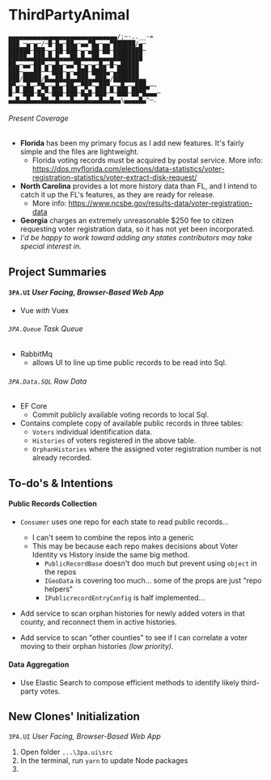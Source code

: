 # ThirdPartyAnimal
```
▄▄▄▄▄▄▄▄▄▄▄▄▄▄▄▄▄▄▄▄▄▄▄▄▄▄▄▄▄▄/;~-..__-=
███ ─▄─▄─/─█─█▄─██▄─▄▄▀█▄─▄▄▀██████/▄─
██████─███─▄─██─███─▄─▄██─██─████████─
█████▄▄███▄█▄█▄▄▄██▄█▄▄██▄▄▄▄████████
██▄─▄▄─██▀▄─▄█▄─▄▄▀█─▄─▄─█▄─█─▄█████
███─▄▄▄██─▀─███─▄─▄███─████▄─▄██████
███/█████/█▄▄██▄█▄▄███▄▄███▄/███████▄▄
█▀▄─▄█▄─▀█▄─▄█▄─██▄─▀█▀─▄██▀▄─▄█▄─▄███▄─~
█─▀─███─█▄▀─███─███─█▄█─███─▀─███─██▀█▄▄▄─
▄▄█▄▄█▄▄▄██▄▄█▄▄▄█▄▄▄█▄▄▄█▄▄█▄▄\▄▄▄▄█▄^─.
```

###### Present Coverage
- **Florida** has been my primary focus as I add new features.  It's fairly simple and the files are lightweight.
    - Florida voting records must be acquired by postal service.  More info: https://dos.myflorida.com/elections/data-statistics/voter-registration-statistics/voter-extract-disk-request/
- **North Carolina** provides a lot more history data than FL, and I intend to catch it up the FL's features, as they are ready for release.  
    - More info: https://www.ncsbe.gov/results-data/voter-registration-data
- **Georgia** charges an extremely unreasonable $250 fee to citizen requesting voter registration data, so it has not yet been incorporated.  
- *I'd be happy to work toward adding any states contributors may take special interest in.*
    
## Project Summaries
#### `3PA.UI` _User Facing, Browser-Based Web App_
- Vue _with_ Vuex

###### `3PA.Queue` _Task Queue_
- RabbitMq 
    - allows UI to line up time public records to be read into Sql.

###### `3PA.Data.SQL` _Raw Data_
- EF Core 
    - Commit publicly available voting records to local Sql.
- Contains complete copy of available public records in three tables:
    - `Voters` individual identification data.
    - `Histories` of voters registered in the above table.
    - `OrphanHistories` where the assigned voter registration number is not already recorded.  

## To-do's & Intentions
#### Public Records Collection
- `Consumer` uses one repo for each state to read public records...
    - I can't seem to combine the repos into a generic
    - This may be because each repo makes decisions about Voter Identity vs History inside the same big method.
        - `PublicRecordBase` doesn't doo much but prevent using `object` in the repos
        - `IGeoData` is covering too much... some of the props are just "repo helpers"
        - `IPublicrecordEntryConfig` is half implemented...
    
    
    
- Add service to scan orphan histories for newly added voters in that county, and reconnect them in active histories.
- Add service to scan "other counties" to see if I can correlate a voter moving to their orphan histories *(low priority)*.

#### Data Aggregation
- Use Elastic Search to compose efficient methods to identify likely third-party votes.

    

## New Clones' Initialization
`3PA.UI` _User Facing, Browser-Based Web App_
1. Open folder `...\3pa.ui\src`
1. In the terminal, run `yarn` to update Node packages
1. 
